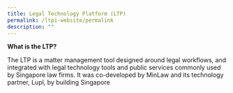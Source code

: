 ```yaml
---
title: Legal Technology Platform (LTP)
permalink: /ltpi-website/permalink
description: ""
---
```

**What is the LTP?**

The LTP is a matter management tool designed around legal workflows, and integrated with legal technology tools and public services commonly used by Singapore law firms. It was co-developed by MinLaw and its technology partner, Lupl, by building Singapore